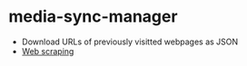 # media-sync-manager

* Download URLs of previously visitted webpages as JSON
* [Web scraping](https://es.wikipedia.org/wiki/Web_scraping)
